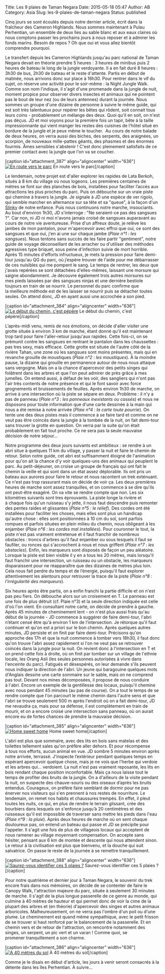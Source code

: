 Title: Les 9 plaies de Taman Negara
Date: 2015-05-18 05:47
Author: AB
Category: Asia
Slug: les-9-plaies-de-taman-negara
Status: published

Cinq jours se sont écoulés depuis notre dernier article, écrit dans la
fraîcheur des Cameron Highlands. Nous sommes maintenant à Pulau
Perhentian, un ensemble de deux îles au sable blanc et aux eaux claires
où nous comptons passer les prochains jours à nous reposer et à admirer
les fonds marins. Besoin de repos ? Oh que oui et vous allez bientôt
comprendre pourquoi.

<!--more-->

Le transfert depuis les Cameron Highlands jusqu'au parc national de
Taman Negara devait en théorie prendre 5 heures : 3 heures de minibus
puis 2 heures de bateau le long de la jungle verdoyante. Il a en fait
duré 8 heures : 3h30 de bus, 2h30 de bateau et le reste d'attente.
Partis en début de matinée, nous arrivons donc sur place à 16h30. Pour
rentrer dans le vif du sujet, on réserve une activité pour le soir-même
: la Night Jungle Walk. Comme son nom l'indique, il s'agit d'une
promenade dans la jungle de nuit, moment propice pour observer divers
insectes et animaux qui ne pointent pas le bout de leur nez (ou de leurs
antennes) durant la journée. Nous sommes un groupe d'une dizaine de
personne à suivre le même guide, qui est soit très talentueux pour
repérer les bêtes qui rôdent, soit connait tous leurs coins -
probablement un mélange des deux. Quoi qu'il en soit, on n'est pas
déçus. JD et moi voyons pour la première fois un tapir, bête à la taille
impressionnante qui vient manger les restes des cuisines de l’hôtel
situé en bordure de la jungle et je peux même le toucher.  Au cours de
notre balade de deux heures, on verra aussi des biches, des serpents,
des araignées, un scorpion, de nouveaux mille-pattes géants, des phasmes
et des énormes fourmis. Âmes sensibles s'abstenir ! C'est donc
pleinement satisfaits de ce premier contact avec la jungle que l'on va
se coucher.

[caption id="attachment\_387" align="aligncenter" width="636"][![En
route vers le
parc](https://astridetjdenasie.files.wordpress.com/2015/05/sam_5653.jpg?w=636)](https://astridetjdenasie.files.wordpress.com/2015/05/sam_5653.jpg)
En route vers le parc[/caption]

Le lendemain, notre projet est d'aller explorer les rapides de Lata
Berkoh, situés à 8 km du village où nous logeons. Les premières
centaines de mètres se font sur des planches de bois, installées pour
faciliter l’accès aux attractions les plus proches du parc. Puis on
débouche sur un vraie piste qui chemine à travers la jungle. Je signale
à JD une espèce de ver rigolo, qui semble marcher en alternance sur sa
tête et sa "queue", à la façon d'un
[Slinky](http://fr.wikipedia.org/wiki/Slinky) de notre enfance. Puis
nous continuons notre marche, insouciants. Au bout d'environ 1h30, JD
s'interroge : "Ne seraient-ce pas des sangsues ?". Car non, ni JD ni moi
n'avons jamais croisé de sangsues auparavant au cours de notre vie
aventureuse. Prise d'un affreux doute, je relève les jambes de mon
pantalon, pour m'apercevoir avec effroi que oui, ce sont des sangsues et
que oui, j'en ai une sur chaque jambe (*Plaie n°1 : les sangsues*). Nous
tentons sans succès de les faire partir "gentiment", notre guide de
voyage déconseillant de les arracher ou d'utiliser des méthodes
agressives type briquet, sous peine d'infection suivie de mort horrible.
Après 15 minutes d'efforts infructueux, je mets la pression pour faire
demi-tour jusqu'au QG du parc, où j’espère trouver de l'aide pour me
débarrasser de ces nuisibles qui me pompent le sang. Le temps de
rentrer, les deux que j'avais repérées se sont détachées d'elles-mêmes,
laissant une morsure qui saigne abondamment. Je découvre également trois
autres morsures sur mes pieds laissées par des sangsues ninjas et une
dernière bestiole toujours en train de se nourrir. Le personnel du parc
confirme que la meilleure méthode est de les laisser se nourrir puis se
détacher toutes seules. On attend donc, JD en ayant aussi une accrochée
a son pied.

[caption id="attachment\_384" align="aligncenter" width="636"][![Le
début du chemin, c'est
pépère](https://astridetjdenasie.files.wordpress.com/2015/05/sam_5658.jpg?w=636)](https://astridetjdenasie.files.wordpress.com/2015/05/sam_5658.jpg)
Le début du chemin, c'est pépère[/caption]

L’après-midi venu, remis de nos émotions, on décide d'aller visiter une
grotte située à environ 3 km de marche, étant donné qu'il est maintenant
trop tard pour faire l'aller-retour jusqu'aux rapides. Cette fois-ci, on
se prémunit contre les sangsues en rentrant le pantalon dans les
chaussettes : pas tres sexy, mais efficace. Cette grotte est située de
l'autre côté de la rivière Tahan, une zone où les sangsues sont moins
présentes, mais qui en revanche grouille de moustiques (*Plaie n°2 : les
moustiques*). À la moindre pause, la dizaine qui grouille en permanence
autour de nous nous attaque sans vergogne. Mais on a la chance
d'apercevoir des petits singes qui folâtrent dans les arbres et que l'on
peut admirer de près grâce à mes jumelles. On entend aussi, à défaut de
les voir, des sangliers qui n'ont pas l'air très contents de notre
présence et qui le font savoir avec force grognements et bruissements de
feuilles. Après environ 1h30 de marche, on arrive à une intersection où
la piste se sépare en deux. Problème : il n'y a pas de panneau (*Plaie
n°3 : les panneaux inexistants ou cassés*) et nous ne disposons pour
toute information que d'une carte dessinée à la main qui nous a été
remise à notre arrivée (*Plaie n°4 : la carte toute pourrie*). On tente
une des deux pistes mais il commence à se faire tard et comme on ne veut
pas être coincés dans la jungle à la tombée de la nuit, on fait
demi-tour sans trouver la grotte en question. On verra par la suite
qu'on était probablement en fait tout proche. Ce ne sera pas la seule
mauvaise décision de notre séjour...

Notre programme des deux jours suivants est ambitieux : se rendre à un
abri situe à quelques 11 km du village, y passer la nuit et faire le
chemin de retour. Selon notre guide, cet abri est suffisamment éloigné
de l'animation pour qu'on ait la chance d'y voir quelques-uns des
animaux qui peuplent le parc. Au petit-déjeuner, on croise un groupe de
français qui ont fait le chemin la veille et qui sont dans un état assez
déplorable. Ils ont pris un bateau aux aurores pour faire le retour et
nous racontent un trek exténuant. Ce n'est pas trop rassurant mais on
décide de voir ça. Les deux premières heures de marche sont assez
tranquilles, et on commence à se dire qu'ils ont peut-être exagéré. On
va vite se rendre compte que non. Les six kilomètres suivants sont tres
éprouvants. La piste longe la rivière et à chaque fois qu'un ruisseau
s'y jette, il nous faut descendre puis remonter des pentes raides et
glissantes (*Plaie n°5 : le relief*). Des cordes ont été installées pour
faciliter les choses, mais elles sont plus un handicap qu'autre chose :
elles sont positionnées à 10 cm du sol, sont parfois rompues et parfois
situées en plein milieu du chemin, nous obligeant à les enjamber (*Plaie
n°6 : les cordes mal installées*). Pour couronner le tout, la piste
n'est pas vraiment entretenue et il faut franchir de nombreux obstacles
: troncs d'arbres qu'il faut enjamber ou sous lesquels il faut se
faufiler, ou ronces qui s'accrochent à nous et nous griffent (*Plaie n°7
: les obstacles*). Enfin, les marqueurs sont disposés de façon un peu
aléatoire. Lorsque la piste est bien visible il y en a tous les 20
mètres, mais lorsqu'il faut franchir une intersection, un ruisseau ou un
obstacle, les marqueurs disparaissent pour ne réapparaître que des
dizaines de mètres plus loin. Cela nous fait perdre du temps et de
l’énergie, puisqu'il faut explorer attentivement les alentours pour
retrouver la trace de la piste (*Plaie n°8 : l'irrégularité des
marqueurs*).

Six heures après être partis, on a enfin franchi la partie difficile et
on n'est pas peu fiers. On débouche alors sur un croisement en T. Le
panneau est une fois de plus détruit (cf. Plaie n°3) et la seule
direction indiquée est celle d'où l'on vient. En consultant notre carte,
on décide de prendre à gauche. Après 45 minutes de cheminement lent - on
n'est plus aussi frais qu'au début de la journée - JD commence
à suggérer de faire demi-tour, l'abri n’étant censé être qu'à environ 1
km de l’intersection. Je rétorque qu'il faut continuer et qu'on est a
priori sur le bon chemin. Après quelques autres minutes, JD persiste et
on finit par faire demi-tour. Précisons qu'on approche des 17h et que la
nuit commence à tomber vers 18h30, il faut donc qu'on trouve l'abri
assez rapidement si l'on ne veut pas se retrouver coincés dans la jungle
pour la nuit. On revient donc à l'intersection en T et on prend cette
fois à droite, où on finit par tomber sur un village de l'ethnie locale,
les Orang Asli (les seules personnes autorisées à vivre dans l'enceinte
du parc). Fatigués et désespérés, on leur demande s'ils peuvent nous
indiquer la direction de l'abri. Un jeune qui baragouine quelques mots
d'Anglais dessine une carte sommaire sur le sable, mais on ne comprend
pas tout. Devant nos mines décomposées, il propose de nous conduire
à l'abri. Encore un exemple de la gentillesse des locaux, puisqu'il
chemine avec nous pendant 45 minutes (au pas de course). On a tout le
temps de se rendre compte que l'on parcourt le même chemin dans l'autre
sens et que l'abri se trouve seulement 500 m après l'endroit où on a
fait demi-tour, JD me revaudra ça, mais pour sa défense, il est
complètement en train de mourir, et on a encore croisé une intersection
sans panneau, où on aurait encore eu de fortes chances de prendre la
mauvaise décision.

[caption id="attachment\_385" align="aligncenter" width="636"][![Home
sweet
home](https://astridetjdenasie.files.wordpress.com/2015/05/sam_5688.jpg?w=636)](https://astridetjdenasie.files.wordpress.com/2015/05/sam_5688.jpg)
Home sweet home[/caption]

L'abri est plus que sommaire, avec des lits en bois sans matelas et des
toilettes tellement sales qu'on préfère aller dehors. Et pour récompense
à tous nos efforts, aucun animal en vue. JD sombre 5 minutes environ
après notre arrivée, terrassé. J'inspecte l’extérieur pendant quelques
temps en espérant apercevoir quelque chose, mais je ne vois que l'herbe
qui verdoie et les arbres qui... verdoient. La nuit n'est pas vraiment
reposante, les lits en bois rendant chaque position inconfortable. Mais
ça nous laisse tout le temps de profiter des bruits de la jungle. On a
d'ailleurs de la visite pendant la nuit, on suspecte des chauve-souris
ou des oiseaux d’après les bruits entendus. Courageux, on préfère faire
semblant de dormir pour ne pas énerver nos visiteurs qui s'en prennent
à nos restes de nourriture. Le lendemain, on remet nos habits et
chaussures trempés. En effet, il pleut toutes les nuits, ce qui, en plus
de rendre le terrain glissant, crée des bourbiers dans lesquels on
s'enfonce jusqu’à 20 centimètres et des ruisseaux qu'il est impossible
de traverser sans mettre les pieds dans l'eau (*Plaie n°9 : la pluie*).
Après deux heures de marche où on sent chaque douloureux pas, on entend
un bateau qui passe et JD se précipite pour l'appeler. Il s'agit une
fois de plus de villageois locaux qui acceptent de nous ramener au
village moyennant compensation. On accepte sans hésiter, pensant aux 6
km de montée et descente qui nous attendent sinon. Le retour à la
civilisation est plus que bienvenu, et la douche qui suit salvatrice. On
passe le reste de la journée à se remettre tranquillement.

[caption id="attachment\_388" align="aligncenter"
width="636"][![Saurez-vous identifier ces 5 plaies
?](https://astridetjdenasie.files.wordpress.com/2015/05/pizap-com14319228043731.jpg?w=636)](https://astridetjdenasie.files.wordpress.com/2015/05/pizap-com14319228043731.jpg)
Saurez-vous identifier ces 5 plaies ?[/caption]

Pour notre quatrième et dernier jour à Taman Negara, le souvenir du trek
encore frais dans nos mémoires, on décide de se contenter de faire le
Canopy Walk, l'attraction majeure du parc, située à seulement 30 minutes
de marche. Il s'agit de la plus longue passerelle de ce genre au monde,
qui culmine à 40 mètres de hauteur et qui permet donc de voir la cime de
la plupart des arbres et (en théorie) d'apercevoir des singes et autres
animaux arboricoles. Malheureusement, on ne verra pas l'ombre d'un poil
ou d'une plume. Le cheminement est quand même sympathique, avec le petit
frisson de se trouver si haut renforcé par le balancement de la
passerelle. Et en chemin vers et de retour de l'attraction, on rencontre
notamment des singes, un serpent, un pic vert et un varan ! Comme quoi,
se promener tranquillement a son charme.

[caption id="attachment\_386" align="aligncenter" width="636"][![A 40
mètres du
sol](https://astridetjdenasie.files.wordpress.com/2015/05/sam_5704.jpg?w=636)](https://astridetjdenasie.files.wordpress.com/2015/05/sam_5704.jpg)
À 40 mètres du sol[/caption]

Comme je le disais en début d'article, les jours à venir seront
consacrés à la détente dans les îles Perhentian. À suivre...

